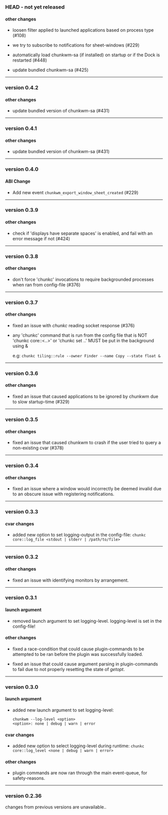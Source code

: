 ### HEAD -  not yet released

#### other changes

 - loosen filter applied to launched applications based on process type (#108)

 - we try to subscribe to notifications for sheet-windows (#229)

 - automatically load chunkwm-sa (if installed) on startup or if the Dock is restarted (#448)

 - update bundled chunkwm-sa (#425)

----------

### version 0.4.2

#### other changes

 - update bundled version of chunkwm-sa (#431)

----------

### version 0.4.1

#### other changes

 - update bundled version of chunkwm-sa (#431)

----------

### version 0.4.0

#### ABI Change

 - Add new event `chunkwm_export_window_sheet_created` (#229)

----------

### version 0.3.9

#### other changes

 - check if 'displays have separate spaces' is enabled, and fail with an error message if not (#424)

----------

### version 0.3.8

#### other changes

 - don't force 'chunkc' invocations to require backgrounded processes when ran from config-file (#376)

----------

### version 0.3.7

#### other changes

 - fixed an issue with *chunkc* reading socket response (#376)

 - any 'chunkc' command that is run from the config file
   that is NOT 'chunkc core::<..>' or 'chunkc set ..'
   MUST be put in the background using &

   e.g: `chunkc tiling::rule --owner Finder --name Copy --state float &`

----------

### version 0.3.6

#### other changes

- fixed an issue that caused applications to be ignored by chunkwm due to slow startup-time (#329)

----------

### version 0.3.5

#### other changes

- fixed an issue that caused chunkwm to crash if the user tried to query a non-existing cvar (#378)

----------

### version 0.3.4

#### other changes

- fixed an issue where a window would incorrectly be deemed invalid due to an obscure issue with registering notifications.

----------

### version 0.3.3

#### cvar changes

- added new option to set logging-output in the config-file:
  `chunkc core::log_file <stdout | stderr | /path/to/file>`

----------

### version 0.3.2

#### other changes

- fixed an issue with identifying monitors by arrangement.

----------

### version 0.3.1

#### launch argument

- removed launch argument to set logging-level. logging-level is set in the config-file!

#### other changes

- fixed a race-condition that could cause plugin-commands to be attempted to be ran before
  the plugin was successfully loaded.

- fixed an issue that could cause argument parsing in plugin-commands to fail due to not properly
  resetting the state of *getopt*.

----------

### version 0.3.0

#### launch argument

- added new launch argument to set logging-level:
  ```
  chunkwm --log-level <option>
  <option>: none | debug | warn | error
  ```

#### cvar changes

- added new option to select logging-level during runtime:
  `chunkc core::log_level <none | debug | warn | error>`

#### other changes

- plugin commands are now ran through the main event-queue, for safety-reasons.

----------

### version 0.2.36

changes from previous versions are unavailable..
